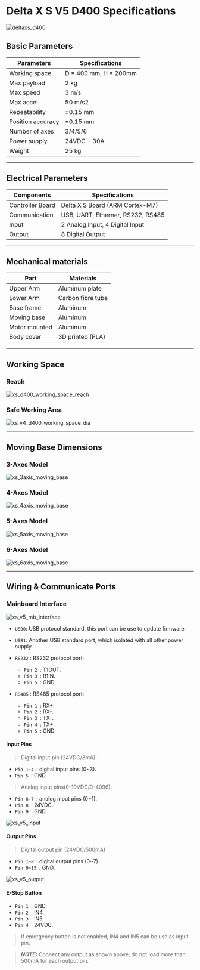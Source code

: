 # Delta X S V5 D400 Specifications

![deltaxs_d400](https://raw.githubusercontent.com/deltaxrobot/Delta-X-Docs/master/docs/images/xs_d400_4axes.png)

## Basic Parameters

|Parameters                   | Specifications      |
|-----------------------------|---------------------|
|Working space                |D = 400 mm, H = 200mm|
|Max payload                  |2 kg                 |
|Max speed                    |3 m/s                |
|Max accel                    |50 m/s2              |
|Repeatability                |±0.15 mm             |
|Position accuracy            |±0.15 mm             |
|Number of axes               |3/4/5/6              |
|Power supply                 |24VDC - 30A          |
|Weight                       |25 kg                |

---

## Electrical Parameters

|Components                   | Specifications                  |
|-----------------------------|---------------------------------|
|Controller Board             |Delta X S Board (ARM Cortex-M7)  |
|Communication                |USB, UART, Etherner, RS232, RS485|
|Input                        |2 Analog Input, 4 Digital Input  |
|Output                       |8 Digital Output                 |

---

## Mechanical materials

|Part                         | Materials           |
|-----------------------------|---------------------|
|Upper Arm                    |Aluminum plate       |
|Lower Arm                    |Carbon fibre tube    |
|Base frame                   |Aluminum             |
|Moving base                  |Aluminum             |
|Motor mounted                |Aluminum             |
|Body cover                   |3D printed (PLA)     |

---

## Working Space

### Reach

![xs_d400_working_space_reach](https://raw.githubusercontent.com/deltaxrobot/Delta-X-Docs/master/docs/images/xs_v4_d400_workingspace.png)

### Safe Working Area

![xs_v4_d400_working_space_dia](https://raw.githubusercontent.com/deltaxrobot/Delta-X-Docs/master/docs/images/xs_v4_d400_workingspace_dia.png)

---

## Moving Base Dimensions

### 3-Axes Model

![xs_3axis_moving_base](https://raw.githubusercontent.com/deltaxrobot/Delta-X-Docs/master/docs/images/xs_3axis_moving_base.png)

### 4-Axes Model

![xs_4axis_moving_base](https://raw.githubusercontent.com/deltaxrobot/Delta-X-Docs/master/docs/images/xs_4axis_moving_base.png)

### 5-Axes Model

![xs_5axis_moving_base](https://raw.githubusercontent.com/deltaxrobot/Delta-X-Docs/master/docs/images/xs_v5_5axis_moving_base.png)

### 6-Axes Model

![xs_6axis_moving_base](https://raw.githubusercontent.com/deltaxrobot/Delta-X-Docs/master/docs/images/xs_v5_6axis_moving_base.png)

---

## Wiring & Communicate Ports

### Mainboard Interface

![xs_v5_mb_interface](https://raw.githubusercontent.com/deltaxrobot/Delta-X-Docs/master/docs/images/XS_V5_Interface.png)

- `USB0`: USB protocol standard, this port can be use to update firmware.

- `USB1`: Another USB standard port, which isolated with all other power supply.

- `RS232` : RS232 protocol port:
  - `Pin 2 `: T1OUT.
  - `Pin 3 `: R1IN.
  - `Pin 5 `: GND.

- `RS485` : RS485 protocol port:
  - `Pin 1 `: RX+.
  - `Pin 2 `: RX-.
  - `Pin 3 `: TX-.
  - `Pin 4 `: TX+.
  - `Pin 5 `: GND.

#### Input Pins

> Digital input pin (24VDC/3mA):

* `Pin 1~4 `: digital input pins (0~3).
* `Pin 5 `: GND.

> Analog input pins(0-10VDC/0-4096):

* `Pin 6-7 `: analog input pins (0~1).
* `Pin 8 `: 24VDC.
* `Pin 9 `: GND.

![xs_v5_input](https://raw.githubusercontent.com/deltaxrobot/Delta-X-Docs/master/docs/images/XS_V5_Input.png)

#### Output Pins

> Digital output pin (24VDC/500mA)

* `Pin 1~8 `: digital output pins (0~7).
* `Pin 9~15 `: GND.

![xs_v5_output](https://raw.githubusercontent.com/deltaxrobot/Delta-X-Docs/master/docs/images/XS_V5_Output.png)

#### E-Stop Button

* `Pin 1 `: GND.
* `Pin 2 `: IN4.
* `Pin 3 `: IN5.
* `Pin 4 `: 24VDC.

> If emergency button is not enabled, IN4 and IN5 can be use as input pin.

> **_NOTE:_** Connect any output as shown above, do not load more than 500mA for each output pin.
